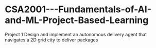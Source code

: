 # CSA2001---Fundamentals-of-AI-and-ML-Project-Based-Learning
Project 1 Design and implement an autonomous delivery agent that navigates a 2D grid city to deliver packages
